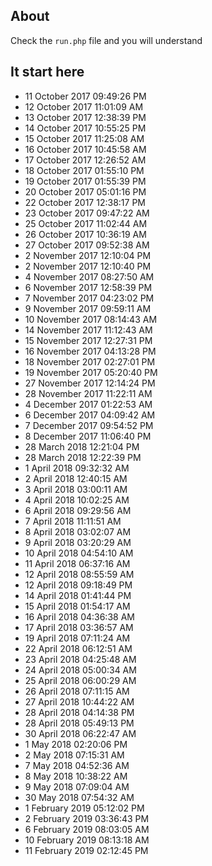 ## About
Check the `run.php` file and you will understand

## It start here
- 11 October 2017 09:49:26 PM
- 12 October 2017 11:01:09 AM
- 13 October 2017 12:38:39 PM
- 14 October 2017 10:55:25 PM
- 15 October 2017 11:25:08 AM
- 16 October 2017 10:45:58 AM
- 17 October 2017 12:26:52 AM
- 18 October 2017 01:55:10 PM
- 19 October 2017 01:55:39 PM
- 20 October 2017 05:01:16 PM
- 22 October 2017 12:38:17 PM
- 23 October 2017 09:47:22 AM
- 25 October 2017 11:02:44 AM
- 26 October 2017 10:36:19 AM
- 27 October 2017 09:52:38 AM
- 2 November 2017 12:10:04 PM
- 2 November 2017 12:10:40 PM
- 4 November 2017 08:27:50 AM
- 6 November 2017 12:58:39 PM
- 7 November 2017 04:23:02 PM
- 9 November 2017 09:59:11 AM
- 10 November 2017 08:14:43 AM
- 14 November 2017 11:12:43 AM
- 15 November 2017 12:27:31 PM
- 16 November 2017 04:13:28 PM
- 18 November 2017 02:27:01 PM
- 19 November 2017 05:20:40 PM
- 27 November 2017 12:14:24 PM
- 28 November 2017 11:22:11 AM
- 4 December 2017 01:22:53 AM
- 6 December 2017 04:09:42 AM
- 7 December 2017 09:54:52 PM
- 8 December 2017 11:06:40 PM
- 28 March 2018 12:21:04 PM
- 28 March 2018 12:22:39 PM
- 1 April 2018 09:32:32 AM
- 2 April 2018 12:40:15 AM
- 3 April 2018 03:00:11 AM
- 4 April 2018 10:02:25 AM
- 6 April 2018 09:29:56 AM
- 7 April 2018 11:11:51 AM
- 8 April 2018 03:02:07 AM
- 9 April 2018 03:20:29 AM
- 10 April 2018 04:54:10 AM
- 11 April 2018 06:37:16 AM
- 12 April 2018 08:55:59 AM
- 12 April 2018 09:18:49 PM
- 14 April 2018 01:41:44 PM
- 15 April 2018 01:54:17 AM
- 16 April 2018 04:36:38 AM
- 17 April 2018 03:36:57 AM
- 19 April 2018 07:11:24 AM
- 22 April 2018 06:12:51 AM
- 23 April 2018 04:25:48 AM
- 24 April 2018 05:00:34 AM
- 25 April 2018 06:00:29 AM
- 26 April 2018 07:11:15 AM
- 27 April 2018 10:44:22 AM
- 28 April 2018 04:14:38 PM
- 28 April 2018 05:49:13 PM
- 30 April 2018 06:22:47 AM
- 1 May 2018 02:20:06 PM
- 2 May 2018 07:15:31 AM
- 7 May 2018 04:52:36 AM
- 8 May 2018 10:38:22 AM
- 9 May 2018 07:09:04 AM
- 30 May 2018 07:54:32 AM
- 1 February 2019 05:12:02 PM
- 2 February 2019 03:36:43 PM
- 6 February 2019 08:03:05 AM
- 10 February 2019 08:13:18 AM
- 11 February 2019 02:12:45 PM
